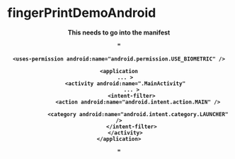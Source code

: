 # fingerPrintDemoAndroid

<header>
  
  <p>
    <b>
    This needs to go into the manifest 
      

  </p>
    <div>
  
 " <!-- AndroidManifest.xml -->
<manifest xmlns:android="http://schemas.android.com/apk/res/android"
    package="com.example.fingerprintdemo">

    <uses-permission android:name="android.permission.USE_BIOMETRIC" />

    <application
        ... >
        <activity android:name=".MainActivity"
            ... >
            <intent-filter>
                <action android:name="android.intent.action.MAIN" />

                <category android:name="android.intent.category.LAUNCHER" />
            </intent-filter>
        </activity>
    </application>

</manifest>
"
  
  </div>
   
  </header>

